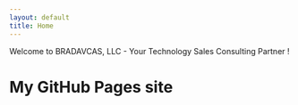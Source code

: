 ```yaml
---
layout: default
title: Home
---
```


Welcome to BRADAVCAS, LLC - Your Technology Sales Consulting Partner !

# My GitHub Pages site
